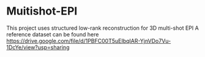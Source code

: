 # Muitishot-EPI
This project uses structured low-rank reconstruction for 3D multi-shot EPI
A reference dataset can be found here https://drive.google.com/file/d/1PBFC00T5uEIbqIAR-YjnVDo7Vu-1DcYe/view?usp=sharing

